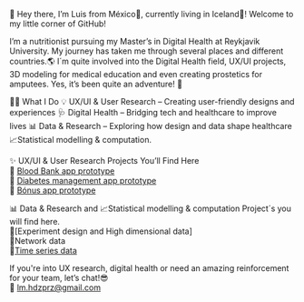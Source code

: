 👋 Hey there, I’m Luis from México🌴, currently living in Iceland🌌! Welcome to my little corner of GitHub!<br>

I’m a nutritionist pursuing my Master’s in Digital Health at Reykjavik University. My journey has taken me through several places and different countries.🌎 I´m quite involved into the Digital Health field, UX/UI projects, 3D modeling for medical education and even creating prostetics for amputees. Yes, it’s been quite an adventure! 🎢

👨‍💻 What I Do 💡 UX/UI & User Research – Creating user-friendly designs and experiences 🩺 Digital Health – Bridging tech and healthcare to improve lives 📊 Data & Research – Exploring how design and data shape healthcare  📈Statistical modelling & computation. 

✨ UX/UI & User Research Projects You’ll Find Here<br> 📌 [Blood Bank app prototype](https://www.figma.com/design/q1Gul8XJLd2oy42B2QUqZK/BloodBankApp?node-id=0-1&t=yV4QsYnynGBj4XnR-1)<br> 📌 [Diabetes management app prototype](https://www.figma.com/design/0rT0Q4KbmOlcrQXKnbL1QD/WellnesGuard?t=gtXvwNwDcLMQEUED-1)<br> 📌 [Bónus app prototype](https://www.figma.com/design/a5NpMtxIUQ7GhVbzShVhfH/SPM?node-id=0-1&t=20z7BtlotMtcVh8d-1)<br>

📊 Data & Research and 📈Statistical modelling & computation Project´s you will find here.<br>  📌[Experiment design and High dimensional data]<br> 📌Network data<br> 📌[Time series data](https://github.com/LuisMHPerez/Portfolio/blob/main/TimeSeries.ipynb)<br>

If you're into UX research, digital health or need an amazing reinforcement for your team, let’s chat!😎<br> 📧 lm.hdzprz@gmail.com
